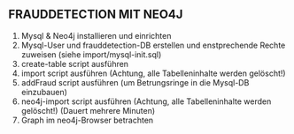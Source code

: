 FRAUDDETECTION MIT NEO4J
------------------------

1. Mysql & Neo4j installieren und einrichten
2. Mysql-User und frauddetection-DB erstellen und enstprechende Rechte zuweisen (siehe import/mysql-init.sql)
3. create-table script ausführen
4. import script ausführen (Achtung, alle Tabelleninhalte werden gelöscht!)
5. addFraud script ausführen (um Betrungsringe in die Mysql-DB einzubauen)
6. neo4j-import script ausführen (Achtung, alle Tabelleninhalte werden gelöscht!) (Dauert mehrere Minuten)
7. Graph im neo4j-Browser betrachten